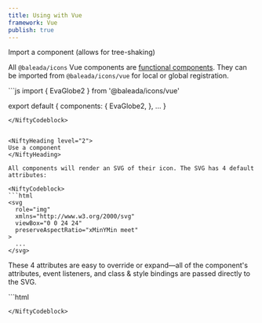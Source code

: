 ```yaml
---
title: Using with Vue
framework: Vue
publish: true
---
```


<NiftyHeading level="2">
Import a component (allows for tree-shaking)
</NiftyHeading>

All `@baleada/icons` Vue components are [functional components](https://vuejs.org/v2/guide/render-function.html#Functional-Components). They can be imported from `@baleada/icons/vue` for local or global registration.

<NiftyCodeblock>
```js
import { EvaGlobe2 } from '@baleada/icons/vue'

export default {
  components: {
    EvaGlobe2,
  },
  ...
}
```
</NiftyCodeblock>


<NiftyHeading level="2">
Use a component
</NiftyHeading>

All components will render an SVG of their icon. The SVG has 4 default attributes:

<NiftyCodeblock>
```html
<svg
  role="img"
  xmlns="http://www.w3.org/2000/svg"
  viewBox="0 0 24 24"
  preserveAspectRatio="xMinYMin meet"
>
  ...
</svg>
```
</NiftyCodeblock>

These 4 attributes are easy to override or expand—all of the component's attributes, event listeners, and class & style bindings are passed directly to the SVG.

<NiftyCodeblock>
```html
<template lang="html">
  <SimpleGeocaching
    preserveAspectRatio="none"
    :class="'h-4 w-4 fill-current inline-block text-blue-600'"
  />
  <EvaGlobe2
    aria-label="A nifty globe icon"
    @click.native="() => console.log('Eva icon was clicked')"
  />
</template>

<script>...</script>
```
</NiftyCodeblock>
